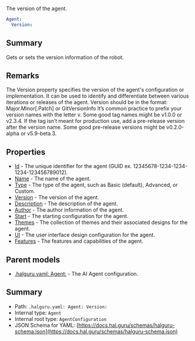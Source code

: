 <!--
title: Version
description: The version of the agent.
version: DEBUG
generated: true
date: 2025-04-06
node: This file is generated by the command-line program: `halguru manual --generate-docs`
-->


The version of the agent.

```yaml
Agent:
  Version:
```

## Summary

Gets or sets the version information of the robot.

## Remarks

The Version property specifies the version of the agent's configuration or implementation. It can be used to identify and differentiate between various iterations or releases of the agent. Version should be in the format: Major.Minor[.Patch] or GitVersionInfo It’s common practice to prefix your version names with the letter v. Some good tag names might be v1.0.0 or v2.3.4. If the tag isn’t meant for production use, add a pre-release version after the version name. Some good pre-release versions might be v0.2.0-alpha or v5.9-beta.3.

## Properties

* [Id]((halguru)-agent-id.md) - The unique identifier for the agent (GUID ex. 12345678-1234-1234-1234-123456789012).
* [Name]((halguru)-agent-name.md) - The name of the agent.
* [Type]((halguru)-agent-type.md) - The type of the agent, such as Basic (default), Advanced, or Custom.
* [Version]((halguru)-agent-version.md) - The version of the agent.
* [Description]((halguru)-agent-description.md) - The description of the agent.
* [Author]((halguru)-agent-author.md) - The author information of the agent.
* [Start]((halguru)-agent-start.md) - The starting configuration for the agent.
* [Themes]((halguru)-agent-themes.md) - The collection of themes and their associated designs for the agent.
* [UI]((halguru)-agent-ui.md) - The user interface design configuration for the agent.
* [Features]((halguru)-agent-features.md) - The features and capabilities of the agent.

## Parent models

* [.halguru.yaml: Agent:]((halguru)-agent.md) - The AI Agent configuration.

## Summary

* Path: `.halguru.yaml: Agent: Version:`
* Internal type: `Agent`
* Internal root type: `AgentConfiguration`
* JSON Schema for YAML: [https://docs.hal.guru/schemas/halguru-schema.json](https://docs.hal.guru/schemas/halguru-schema.json)
